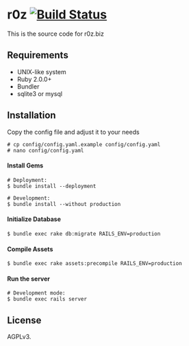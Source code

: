# r0z [![Build Status](https://travis-ci.org/Rob1NN/r0z.rb.svg)](https://travis-ci.org/Rob1NN/roz.rb)

This is the source code for r0z.biz

## Requirements

- UNIX-like system
- Ruby 2.0.0+
- Bundler
- sqlite3 or mysql

## Installation

Copy the config file and adjust it to your needs

    # cp config/config.yaml.example config/config.yaml
    # nano config/config.yaml

#### Install Gems

    # Deployment:
    $ bundle install --deployment

    # Development:
    $ bundle install --without production

#### Initialize Database

    $ bundle exec rake db:migrate RAILS_ENV=production

#### Compile Assets

    $ bundle exec rake assets:precompile RAILS_ENV=production

#### Run the server

    # Development mode:
    $ bundle exec rails server

## License

AGPLv3.  